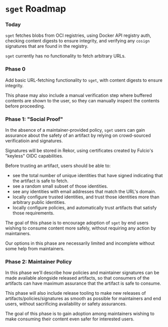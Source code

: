 # `sget` Roadmap

### Today

`sget` fetches blobs from OCI registries, using Docker API registry auth, checking content digests to ensure integrity, and verifying any `cosign` signatures that are found in the registry.

`sget` currently has no functionality to fetch arbitrary URLs.

### Phase 0

Add basic URL-fetching functionality to `sget`, with content digests to ensure integrity.

This phase may also include a manual verification step where buffered contents are shown to the user, so they can manually inspect the contents before proceeding.

### Phase 1: "Social Proof"

In the absence of a maintainer-provided policy, `sget` users can gain assurance about the safety of an artifact by relying on crowd-sourced verificatioin and signatures.

Signatures will be stored in Rekor, using certificates created by Fulcio's "keyless" OIDC capabilities.

Before trusting an artifact, users should be able to:

- see the total number of unique identities that have signed indicating that the artifact is safe to fetch.
- see a random small subset of those identities.
- see any identities with email addresses that match the URL's domain.
- locally configure trusted identities, and trust those identities more than arbitrary public identities.
- locally configure policies, and automatically trust artifacts that satisfy those requirements.

The goal of this phase is to encourage adoption of `sget` by end users wishing to consume content more safely, without requiring any action by maintainers.

Our options in this phase are necessarily limited and incomplete without some help from maintainers.

### Phase 2: Maintainer Policy

In this phase we'll describe how policies and maintainer signatures can be made available alongside released artifacts, so that consumers of the artifacts can have maximum assurance that the artifact is safe to consume.

This phase will also include release tooling to make new releases of artifacts/policies/signatures as smooth as possible for maintainers and end users, without sacrificing availability or safety assurances.

The goal of this phase is to gain adoption among maintainers wishing to make consuming their content even safer for interested users.


